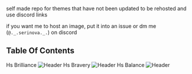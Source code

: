 self made repo for themes that have not been updated to be rehosted and use discord links

if you want me to host an image, put it into an issue or dm me (`@._.serinova._.`) on discord


## Table Of Contents

Hs Brilliance ![Header](https://github.com/OasisVee/wallpapers/raw/main/131_Sem_Titulo_20231227171708.png)
Hs Bravery ![Header](https://github.com/OasisVee/wallpapers/raw/main/132_Sem_Titulo_20231227173648.png)
Hs Balance ![Header](https://github.com/OasisVee/wallpapers/raw/main/134_Sem_Titulo_20231227175514.png)
